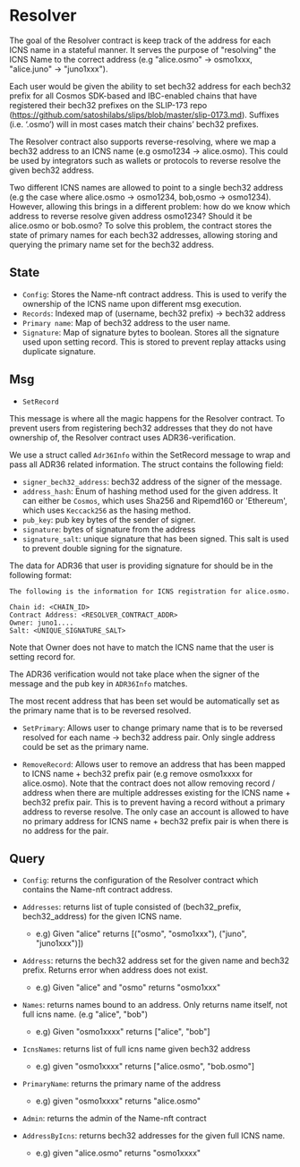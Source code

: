 # Resolver

The goal of the Resolver contract is keep track of the address for each ICNS name in a stateful manner. It serves the purpose of "resolving" the ICNS Name to the correct address (e.g "alice.osmo" -> osmo1xxx, "alice.juno" -> "juno1xxx"). 

Each user would be given the ability to set bech32 address for each bech32 prefix for all Cosmos SDK-based and IBC-enabled chains that have registered their bech32 prefixes on the SLIP-173 repo (https://github.com/satoshilabs/slips/blob/master/slip-0173.md). Suffixes (i.e. ‘.osmo’) will in most cases match their chains’ bech32 prefixes.

The Resolver contract also supports reverse-resolving, where we map a bech32 address to an ICNS name (e.g osmo1234 -> alice.osmo). This could be used by integrators such as wallets or protocols to reverse resolve the given bech32 address.

Two different ICNS names are allowed to point to a single bech32 address (e.g the case where alice.osmo -> osmo1234, bob,osmo -> osmo1234). However, allowing this brings in a different problem: how do we know which address to reverse resolve given address osmo1234? Should it be alice.osmo or bob.osmo? To solve this problem, the contract stores the state of primary names for each bech32 addresses, allowing storing and querying the primary name set for the bech32 address.

## State

- `Config`: Stores the Name-nft contract address. This is used to verify the ownership of the ICNS name upon different msg execution.
- `Records`: Indexed map of (username, bech32 prefix) -> bech32 address
- `Primary name`: Map of bech32 address to the user name.
- `Signature`: Map of signature bytes to boolean. Stores all the signature used upon setting record. This is stored to prevent replay attacks using duplicate signature.

## Msg

- `SetRecord`

This message is where all the magic happens for the Resolver contract. To prevent users from registering bech32 addresses that they do not have ownership of, the Resolver contract uses ADR36-verification.

We use a struct called `Adr36Info` within the SetRecord message to wrap and pass all ADR36 related information. The struct contains the following field:
- `signer_bech32_address`: bech32 address of the signer of the message.
- `address_hash`: Enum of hashing method used for the given address. It can either be `Cosmos`, which uses Sha256 and Ripemd160 or 'Ethereum', which uses `Keccack256` as the hasing method.
- `pub_key`: pub key bytes of the sender of signer.
- `signature`: bytes of signature from the address
- `signature_salt`: unique signature that has been signed. This salt is used to prevent double signing for the signature.

The data for ADR36 that user is providing signature for should be in the following format:

```
The following is the information for ICNS registration for alice.osmo.
    
Chain id: <CHAIN_ID>
Contract Address: <RESOLVER_CONTRACT_ADDR>
Owner: juno1....
Salt: <UNIQUE_SIGNATURE_SALT>
```

Note that Owner does not have to match the ICNS name that the user is setting record for.

The ADR36 verification would not take place when the signer of the message and the pub key in `ADR36Info` matches.

The most recent address that has been set would be automatically set as the primary name that is to be reversed resolved.


- `SetPrimary`: Allows user to change primary name that is to be reversed resolved for each name -> bech32 address pair. Only single address could be set as the primary name. 

- `RemoveRecord`: Allows user to remove an address that has been mapped to ICNS name + bech32 prefix pair (e.g remove osmo1xxxx for alice.osmo). Note that the contract does not allow removing record / address when there are multiple addresses existing for the ICNS name + bech32 prefix pair. This is to prevent having a record without a primary address to reverse resolve. The only case an account is allowed to have no primary address for ICNS name + bech32 prefix pair is when there is no address for the pair.

## Query
- `Config`: returns the configuration of the Resolver contract which contains the Name-nft contract address.
- `Addresses`: returns list of tuple consisted of (bech32_prefix, bech32_address) for the given ICNS name.

    - e.g) Given "alice" returns [("osmo", "osmo1xxx"), ("juno", "juno1xxx")])
    
- `Address`: returns the bech32 address set for the given name and bech32 prefix. Returns error when address does not exist.
    - e.g) Given "alice" and "osmo" returns "osmo1xxx"

- `Names`: returns names bound to an address. Only returns name itself, not full icns name. (e.g "alice", "bob")
    - e.g) Given "osmo1xxxx" returns ["alice", "bob"]

- `IcnsNames`: returns list of full icns name given bech32 address
    - e.g) given "osmo1xxxx" returns ["alice.osmo", "bob.osmo"]
- `PrimaryName`: returns the primary name of the address
    - e.g) given "osmo1xxxx" returns "alice.osmo"
- `Admin`: returns the admin of the Name-nft contract
- `AddressByIcns`: returns bech32 addresses for the given full ICNS name.
    - e.g) given "alice.osmo" returns "osmo1xxxx"